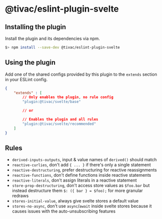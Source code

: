 # @tivac/eslint-plugin-svelte

## Installing the plugin

Install the plugin and its dependencies via npm.

```bash
$> npm install --save-dev @tivac/eslint-plugin-svelte
```

## Using the plugin

Add one of the shared configs provided by this plugin to the `extends` section in your ESLint config.

```json
{
    "extends" : [
        // Only enables the plugin, no rule config
        "plugin:@tivac/svelte/base"

        // or

        // Enables the plugin and all rules
        "plugin:@tivac/svelte/recommended"
    ]
}
```

## Rules

- `derived-inputs-outputs`, input & value names of `derived()` should match
- `reactive-curlies`, don't add `{ ... }` if there's only a single statement
- `reactive-destructuring`, prefer destructuring for reactive reassignments
- `reactive-functions`, don't define functions inside reactive statements
- `reactive-literals`, don't assign literals in a reactive statement
- `store-prop-destructuring`, don't access store values as `$foo.bar` but instead destructure them `$: ({ bar } = $foo);` for more granular redraws
- `stores-initial-value`, always give svelte stores a default value
- `stores-no-async`, don't use `async`/`await` inside svelte stores because it causes issues with the auto-unsubscribing features
